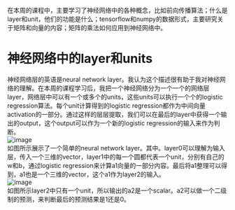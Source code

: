 在本周的课程中，主要学习了神经网络中的各种概念，比如前向传播算法；什么是layer和unit，他们的功能是什么；tensorflow和numpy的数据形式，主要研究关于矩阵和向量的内容；矩阵的乘法如何应用到神经网络中。
# 神经网络中的layer和units
神经网络层的英语是neural network layer。我认为这个描述很有助于我对神经网络的理解。在本周的课程学习后，我把一个神经网络分为一个一个的网络层layer，网络层中可以有一个或多个的units，这些units可以执行一个个的logistic regression算法。每个unit计算得到的logistic regression都作为中间向量activation的一部分。通过这样的层层提取，我们可以在最后的layer中获得一个输出的output，这个output可以作为一个新的logistic regression的输入来作为判断。</br>
![image](https://github.com/zhangruiouc/Machine-Learning-Course/assets/130215873/816113b0-ec7e-4b71-aa0d-834ed5527272)</br>
如图所示展示了一个简单的neural network layer。其中。layer0可以理解为输入层，传入一个三维的vector，layer1中的每一个圆都代表一个unit，分别有自己的w和b，通过logistic regression来计算a1向量的一部分内容。最后将a1整理可以得到，a1也是一个三维的vector，这个a1作为layer2的输入。</br>
![image](https://github.com/zhangruiouc/Machine-Learning-Course/assets/130215873/e165c024-dd20-4d54-994b-4f66a767642d)</br>
如图所示layer2中只有一个unit，所以输出的a2是一个scalar。a2可以做一个二级制的预测，来判断最后的预测结果是1还是0。


